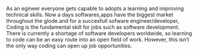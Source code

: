 As an egineer everyone gets capable to adopts a learning and improving technical skills. Now a days softwares,apps have the biggest market throughout the glode.and for a succesfull sofware engineer/developer, Coding is the fundamental skill for jobs such as software development. There is currently a shortage of software developers worldwide, so learning to code can be an easy route into an open field of work. However, this isn’t the only way coding can open up job opportunities.

